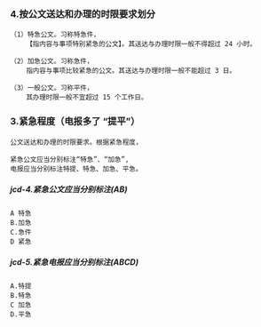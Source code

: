 ### 4.按公文送达和办理的时限要求划分
    （1）特急公文。习称特急件，
        【指内容与事项特别紧急的公文】。其送达与办理时限一般不得超过 24 小时。
        
    （2）加急公文。习称急件，
        指内容与事项比较紧急的公文。其送达与办理时限一般不能超过 3 日。
        
    （3）一般公文。习称平件，
        其办理时限一般不宜超过 15 个工作日。


### 3.紧急程度（电报多了 “提平”）
    公文送达和办理的时限要求。根据紧急程度，
    
    紧急公文应当分别标注“特急”、“加急”,
    电报应当分别标注特提、特急、加急、平急。        
    
##### jcd-4.紧急公文应当分别标注(AB)
    A 特急
    B.加急
    C.急件
    D 紧急
    
##### jcd-5.紧急电报应当分别标注(ABCD)
    A.特提
    B.特急
    C 加急
    D.平急